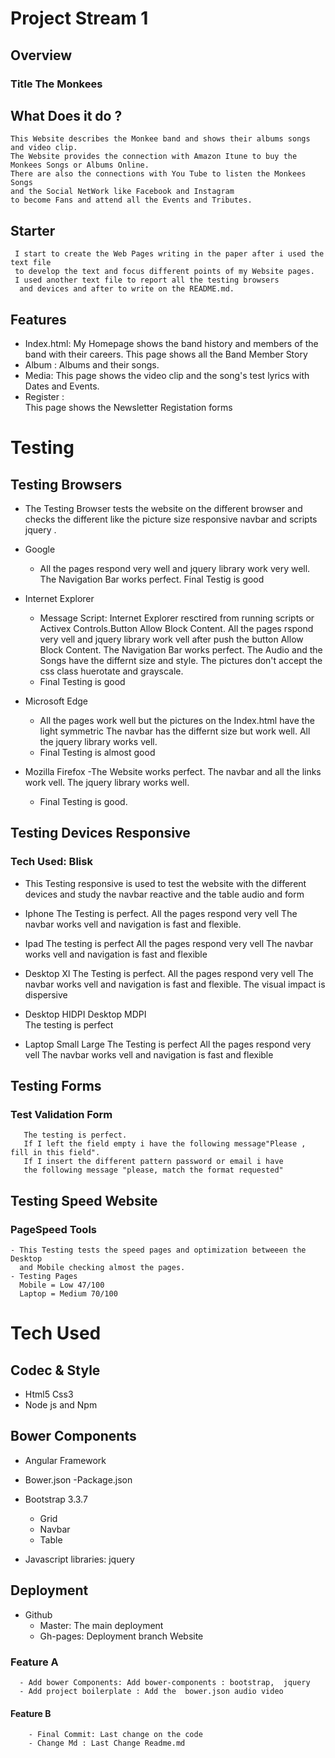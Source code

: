 # Project Stream 1
## Overview
### Title The Monkees
## What Does it do ?
    This Website describes the Monkee band and shows their albums songs and video clip.
    The Website provides the connection with Amazon Itune to buy the Monkees Songs or Albums Online.
    There are also the connections with You Tube to listen the Monkees Songs  
    and the Social NetWork like Facebook and Instagram
    to become Fans and attend all the Events and Tributes.
## Starter
     I start to create the Web Pages writing in the paper after i used the text file 
     to develop the text and focus different points of my Website pages. 
     I used another text file to report all the testing browsers
      and devices and after to write on the README.md.      
## Features
- Index.html:
     My Homepage shows the band history and members of the band with their careers.
     This page shows all the Band Member Story 
- Album : 
    Albums and their songs. 
- Media: 
     This page shows the video clip and  the song's test lyrics with Dates and Events.
- Register :  
     This page shows the Newsletter Registation forms
# Testing

## Testing Browsers
- The Testing Browser tests  the website on the different browser and
    checks the different like the picture size  responsive navbar and scripts jquery . 
- Google 
   - All the pages respond very well and jquery library work very well.
     The Navigation Bar works perfect.
     Final  Testig is good

- Internet Explorer   
    - Message Script: Internet Explorer resctired from running scripts or Activex Controls.Button  Allow Block Content.
     All the pages rspond very vell and jquery library work vell after  push the button Allow Block Content.
     The Navigation Bar works perfect.
     The Audio and the Songs have the differnt size and style.
     The pictures don't accept the css class huerotate and grayscale.
    - Final Testing is good
- Microsoft Edge
  - All the pages work well but the pictures on the Index.html have the light symmetric
    The navbar has the differnt size but work well.
    All the jquery library works vell.
  - Final Testing is almost good   
- Mozilla Firefox
    -The Website works perfect.
     The navbar and all the links work vell.
     The jquery library works well.
    - Final Testing is good.

## Testing Devices Responsive

### Tech Used: Blisk
   - This Testing responsive is used to test the website with
      the different devices and study the navbar reactive and the 
      table audio and form
   - Iphone 
       The Testing is perfect.
       All the pages respond very vell
       The navbar works vell and navigation is fast and flexible.
   - Ipad
        The testing is perfect
        All the pages respond very vell
       The navbar works vell and navigation is fast and flexible
   - Desktop Xl
       The Testing is perfect.
       All the pages respond very vell
       The navbar works vell and navigation is fast and flexible.
       The visual impact is dispersive
   - Desktop HIDPI Desktop MDPI   
       The testing is perfect

   - Laptop Small  Large
       The Testing is perfect
       All the pages respond very vell
       The navbar works vell and navigation is fast and flexible
##  Testing Forms
   ### Test Validation Form
       The testing is perfect.
       If I left the field empty i have the following message"Please , fill in this field".
       If I insert the different pattern password or email i have 
       the following message "please, match the format requested" 
##   Testing Speed Website
### PageSpeed Tools
    - This Testing tests the speed pages and optimization betweeen the Desktop
      and Mobile checking almost the pages.
    - Testing Pages
      Mobile = Low 47/100
      Laptop = Medium 70/100      
                
# Tech Used
## Codec & Style
- Html5 Css3
- Node js and Npm
## Bower Components
  - Angular Framework

  - Bower.json -Package.json

  - Bootstrap 3.3.7
      - Grid
      - Navbar
      - Table

  - Javascript libraries: jquery
## Deployment
 - Github
     - Master: The main deployment
     - Gh-pages: Deployment branch Website
  ### Feature A
      - Add bower Components: Add bower-components : bootstrap,  jquery
      - Add project boilerplate : Add the  bower.json audio video
  #### Feature B
        - Final Commit: Last change on the code 
        - Change Md : Last Change Readme.md      